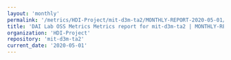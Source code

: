 ```yaml
---
layout: 'monthly'
permalink: '/metrics/HDI-Project/mit-d3m-ta2/MONTHLY-REPORT-2020-05-01/'
title: 'DAI Lab OSS Metrics Metrics report for mit-d3m-ta2 | MONTHLY-REPORT-2020-05-01'
organization: 'HDI-Project'
repository: 'mit-d3m-ta2'
current_date: '2020-05-01'
---
```

